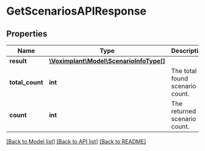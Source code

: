 # GetScenariosAPIResponse

## Properties
Name | Type | Description | Notes
------------ | ------------- | ------------- | -------------
**result** | [**\Voximplant\Model\ScenarioInfoType[]**](ScenarioInfoType.md) |  | [optional] 
**total_count** | **int** | The total found scenario count. | [optional] 
**count** | **int** | The returned scenario count. | [optional] 

[[Back to Model list]](../README.md#documentation-for-models) [[Back to API list]](../README.md#documentation-for-api-endpoints) [[Back to README]](../README.md)


